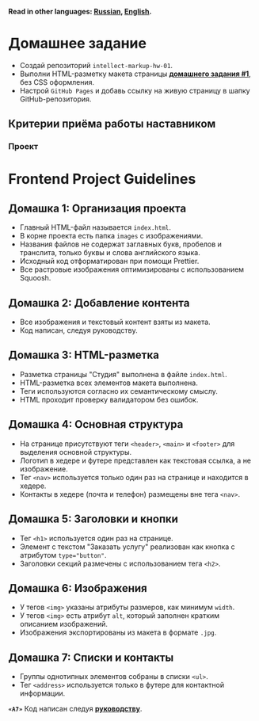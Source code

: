**Read in other languages: [Russian](README.md), [English](README.en.md).**

# Домашнее задание

- Создай репозиторий `intellect-markup-hw-01`.
- Выполни HTML-разметку макета страницы
  [**домашнего задания #1**](<https://www.figma.com/file/oTYBECAN79dXy19hzWObO4/Web-Studio-(Version-2.1)?node-id=0%3A1>),
  без CSS оформления.
- Настрой `GitHub Pages` и добавь ссылку на живую страницу в шапку
  GitHub-репозитория.

## Критерии приёма работы наставником

### Проект

# Frontend Project Guidelines

## Домашка 1: Организация проекта

- Главный HTML-файл называется `index.html`.
- В корне проекта есть папка `images` с изображениями.
- Названия файлов не содержат заглавных букв, пробелов и транслита, только буквы и слова английского языка.
- Исходный код отформатирован при помощи Prettier.
- Все растровые изображения оптимизированы с использованием Squoosh.

## Домашка 2: Добавление контента

- Все изображения и текстовый контент взяты из макета.
- Код написан, следуя руководству.

## Домашка 3: HTML-разметка

- Разметка страницы "Студия" выполнена в файле `index.html`.
- HTML-разметка всех элементов макета выполнена.
- Теги используются согласно их семантическому смыслу.
- HTML проходит проверку валидатором без ошибок.

## Домашка 4: Основная структура

- На странице присутствуют теги `<header>`, `<main>` и `<footer>` для выделения основной структуры.
- Логотип в хедере и футере представлен как текстовая ссылка, а не изображение.
- Тег `<nav>` используется только один раз на странице и находится в хедере.
- Контакты в хедере (почта и телефон) размещены вне тега `<nav>`.

## Домашка 5: Заголовки и кнопки

- Тег `<h1>` используется один раз на странице.
- Элемент с текстом "Заказать услугу" реализован как кнопка с атрибутом `type="button"`.
- Заголовки секций размечены с использованием тега `<h2>`.

## Домашка 6: Изображения

- У тегов `<img>` указаны атрибуты размеров, как минимум `width`.
- У тегов `<img>` есть атрибут `alt`, который заполнен кратким описанием изображений.
- Изображения экспортированы из макета в формате `.jpg`.

## Домашка 7: Списки и контакты

- Группы однотипных элементов собраны в списки `<ul>`.
- Тег `<address>` используется только в футере для контактной информации.


**`«A7»`** Код написан следуя [**руководству**](https://codeguide.co/).

